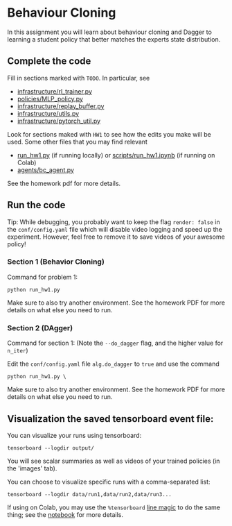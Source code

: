 # Behaviour Cloning

In this assignment you will learn about behaviour cloning and Dagger to learning a student policy that better matches the experts state distribution.

## Complete the code

Fill in sections marked with `TODO`. In particular, see
 - [infrastructure/rl_trainer.py](roble/infrastructure/rl_trainer.py)
 - [policies/MLP_policy.py](roble/policies/MLP_policy.py)
 - [infrastructure/replay_buffer.py](roble/infrastructure/replay_buffer.py)
 - [infrastructure/utils.py](roble/infrastructure/utils.py)
 - [infrastructure/pytorch_util.py](roble/infrastructure/pytorch_util.py)

Look for sections maked with `HW1` to see how the edits you make will be used.
Some other files that you may find relevant
 - [run_hw1.py](roble/run_hw1.py) (if running locally) or [scripts/run_hw1.ipynb](roble/scripts/run_hw1.ipynb) (if running on Colab)
 - [agents/bc_agent.py](roble/agents/bc_agent.py)

See the homework pdf for more details.

## Run the code

Tip: While debugging, you probably want to keep the flag `render: false` in the `conf/config.yaml` file which will disable video logging and speed up the experiment. However, feel free to remove it to save videos of your awesome policy!

### Section 1 (Behavior Cloning)
Command for problem 1:

```
python run_hw1.py 
```

Make sure to also try another environment.
See the homework PDF for more details on what else you need to run.

### Section 2 (DAgger)
Command for section 1:
(Note the `--do_dagger` flag, and the higher value for `n_iter`)

Edit the `conf/config.yaml` file `alg.do_dagger` to `true` and use the command

```
python run_hw1.py \
```

Make sure to also try another environment.
See the homework PDF for more details on what else you need to run.

## Visualization the saved tensorboard event file:

You can visualize your runs using tensorboard:
```
tensorboard --logdir output/
```

You will see scalar summaries as well as videos of your trained policies (in the 'images' tab).

You can choose to visualize specific runs with a comma-separated list:
```
tensorboard --logdir data/run1,data/run2,data/run3...
```

If using on Colab, you may use the `%tensorboard` [line magic](https://ipython.readthedocs.io/en/stable/interactive/magics.html) to do the same thing; see the [notebook](roble/scripts/run_hw1.ipynb) for more details.


